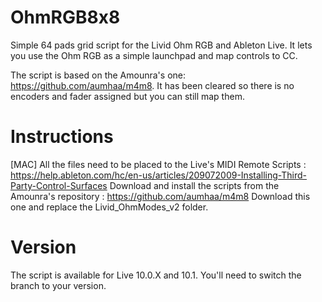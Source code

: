 # OhmRGB8x8
Simple 64 pads grid script for the Livid Ohm RGB and Ableton Live. 
It lets you use the Ohm RGB as a simple launchpad and map controls to CC. 

The script is based on the Amounra's one: https://github.com/aumhaa/m4m8. 
It has been cleared so there is no encoders and fader assigned but you can still map them. 


# Instructions  
[MAC] All the files need to be placed to the Live's MIDI Remote Scripts : https://help.ableton.com/hc/en-us/articles/209072009-Installing-Third-Party-Control-Surfaces
Download and install the scripts from the Amounra's repository : https://github.com/aumhaa/m4m8
Download this one and replace the Livid_OhmModes_v2 folder. 

# Version
The script is available for Live 10.0.X and 10.1. You'll need to switch the branch to your version. 
